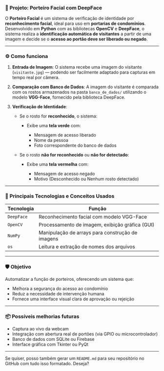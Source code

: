 ### 🔐 **Projeto: Porteiro Facial com DeepFace**

O **Porteiro Facial** é um sistema de verificação de identidade por **reconhecimento facial**, ideal para uso em **portarias de condomínios**. Desenvolvido em **Python** com as bibliotecas **OpenCV** e **DeepFace**, o sistema realiza a **identificação automática de visitantes** a partir de uma imagem e decide se o **acesso ao portão deve ser liberado ou negado**.

---

### ⚙️ **Como funciona**

1. **Entrada de Imagem**:
   O sistema recebe uma imagem do visitante (`visitante.jpg`) — podendo ser facilmente adaptado para capturas em tempo real por câmera.

2. **Comparação com Banco de Dados**:
   A imagem do visitante é comparada com os rostos armazenados na pasta `banco_de_dados/` utilizando o modelo **VGG-Face**, fornecido pela biblioteca DeepFace.

3. **Verificação de Identidade**:

   * Se o rosto for **reconhecido**, o sistema:

     * Exibe uma **tela verde** com:

       * Mensagem de acesso liberado
       * Nome da pessoa
       * Foto correspondente do banco de dados
   * Se o rosto **não for reconhecido** ou **não for detectado**:

     * Exibe uma **tela vermelha** com:

       * Mensagem de acesso negado
       * Motivo (Desconhecido ou Nenhum rosto detectado)

---

### 🧠 **Principais Tecnologias e Conceitos Usados**

| Tecnologia | Função                                           |
| ---------- | ------------------------------------------------ |
| `DeepFace` | Reconhecimento facial com modelo VGG-Face        |
| `OpenCV`   | Processamento de imagem, exibição gráfica (GUI)  |
| `NumPy`    | Manipulação de arrays para construção de imagens |
| `os`       | Leitura e extração de nomes dos arquivos         |

---

### 🛡️ **Objetivo**

Automatizar a função de porteiros, oferecendo um sistema que:

* Melhora a segurança do acesso ao condomínio
* Reduz a necessidade de intervenção humana
* Fornece uma interface visual clara de aprovação ou rejeição

---

### 📦 **Possíveis melhorias futuras**

* Captura ao vivo da webcam
* Integração com abertura real de portões (via GPIO ou microcontrolador)
* Banco de dados com SQLite ou Firebase
* Interface gráfica com Tkinter ou PyQt

---

Se quiser, posso também gerar um `README.md` para seu repositório no GitHub com tudo isso formatado. Deseja?
